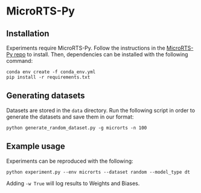 
# MicroRTS-Py

## Installation

Experiments require MicroRTS-Py.
Follow the instructions in the [MicroRTS-Py repo](https://github.com/Farama-Foundation/MicroRTS-Py) to install.
Then, dependencies can be installed with the following command:

```
conda env create -f conda_env.yml
pip install -r requirements.txt
```

## Generating datasets

Datasets are stored in the `data` directory.
Run the following script in order to generate the datasets and save them in our format:

```
python generate_random_dataset.py -g microrts -n 100
```

## Example usage

Experiments can be reproduced with the following:

```
python experiment.py --env microrts --dataset random --model_type dt
```

Adding `-w True` will log results to Weights and Biases.
